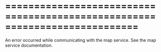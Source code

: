 ===========================================================================
===========================================================================

<!--shortDescription-->
An error occurred while communicating with the map service. See the map service documentation.
<!--/shortDescription-->

<!--fullDescription-->

<!--/fullDescription-->